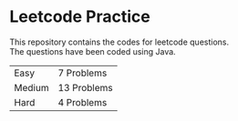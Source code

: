 # Leetcode Practice
This repository contains the codes for leetcode questions. <br>
The questions have been coded using Java. <br>
<table><tr><td>Easy</td><td>7 Problems</td></tr><tr><td>Medium</td><td>13 Problems</td></tr><tr><td>Hard</td><td>4 Problems</td></tr></table>
